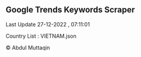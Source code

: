 

## Google Trends Keywords Scraper 
 
Last Update 27-12-2022 , 07:11:01

Country List :
VIETNAM.json



© Abdul Muttaqin 
